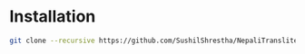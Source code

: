 # Installation
```bash
git clone --recursive https://github.com/SushilShrestha/NepaliTransliteralDataset
```